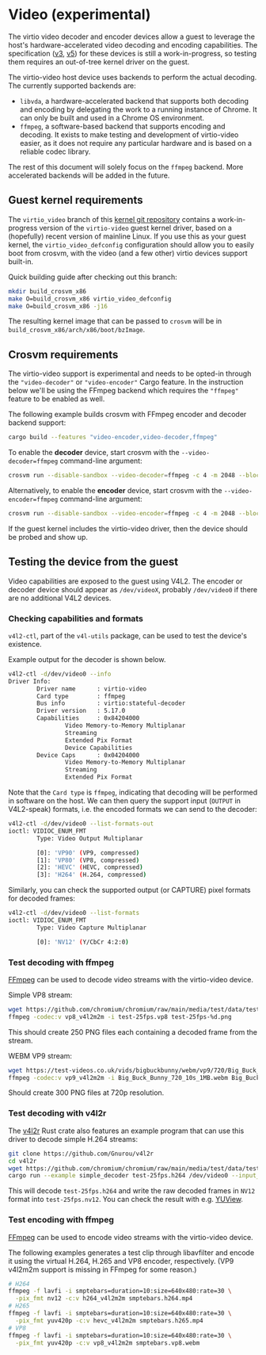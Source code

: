 # Video (experimental)

The virtio video decoder and encoder devices allow a guest to leverage the host's
hardware-accelerated video decoding and encoding capabilities. The specification ([v3], [v5]) for
these devices is still a work-in-progress, so testing them requires an out-of-tree kernel driver on
the guest.

The virtio-video host device uses backends to perform the actual decoding. The currently supported
backends are:

- `libvda`, a hardware-accelerated backend that supports both decoding and encoding by delegating
  the work to a running instance of Chrome. It can only be built and used in a Chrome OS
  environment.
- `ffmpeg`, a software-based backend that supports encoding and decoding. It exists to make testing
  and development of virtio-video easier, as it does not require any particular hardware and is
  based on a reliable codec library.

The rest of this document will solely focus on the `ffmpeg` backend. More accelerated backends will
be added in the future.

## Guest kernel requirements

The `virtio_video` branch of this [kernel git repository](https://github.com/Gnurou/linux) contains
a work-in-progress version of the `virtio-video` guest kernel driver, based on a (hopefully) recent
version of mainline Linux. If you use this as your guest kernel, the `virtio_video_defconfig`
configuration should allow you to easily boot from crosvm, with the video (and a few other) virtio
devices support built-in.

Quick building guide after checking out this branch:

```sh
mkdir build_crosvm_x86
make O=build_crosvm_x86 virtio_video_defconfig
make O=build_crosvm_x86 -j16
```

The resulting kernel image that can be passed to `crosvm` will be in
`build_crosvm_x86/arch/x86/boot/bzImage`.

## Crosvm requirements

The virtio-video support is experimental and needs to be opted-in through the `"video-decoder"` or
`"video-encoder"` Cargo feature. In the instruction below we'll be using the FFmpeg backend which
requires the `"ffmpeg"` feature to be enabled as well.

The following example builds crosvm with FFmpeg encoder and decoder backend support:

```sh
cargo build --features "video-encoder,video-decoder,ffmpeg"
```

To enable the **decoder** device, start crosvm with the `--video-decoder=ffmpeg` command-line
argument:

```sh
crosvm run --disable-sandbox --video-decoder=ffmpeg -c 4 -m 2048 --block /path/to/disk.img,root --serial type=stdout,hardware=virtio-console,console=true,stdin=true /path/to/bzImage
```

Alternatively, to enable the **encoder** device, start crosvm with the `--video-encoder=ffmpeg`
command-line argument:

```sh
crosvm run --disable-sandbox --video-encoder=ffmpeg -c 4 -m 2048 --block /path/to/disk.img,root --serial type=stdout,hardware=virtio-console,console=true,stdin=true /path/to/bzImage
```

If the guest kernel includes the virtio-video driver, then the device should be probed and show up.

## Testing the device from the guest

Video capabilities are exposed to the guest using V4L2. The encoder or decoder device should appear
as `/dev/videoX`, probably `/dev/video0` if there are no additional V4L2 devices.

### Checking capabilities and formats

`v4l2-ctl`, part of the `v4l-utils` package, can be used to test the device's existence.

Example output for the decoder is shown below.

```sh
v4l2-ctl -d/dev/video0 --info
Driver Info:
        Driver name      : virtio-video
        Card type        : ffmpeg
        Bus info         : virtio:stateful-decoder
        Driver version   : 5.17.0
        Capabilities     : 0x84204000
                Video Memory-to-Memory Multiplanar
                Streaming
                Extended Pix Format
                Device Capabilities
        Device Caps      : 0x04204000
                Video Memory-to-Memory Multiplanar
                Streaming
                Extended Pix Format
```

Note that the `Card type` is `ffmpeg`, indicating that decoding will be performed in software on the
host. We can then query the support input (`OUTPUT` in V4L2-speak) formats, i.e. the encoded formats
we can send to the decoder:

```sh
v4l2-ctl -d/dev/video0 --list-formats-out
ioctl: VIDIOC_ENUM_FMT
        Type: Video Output Multiplanar

        [0]: 'VP90' (VP9, compressed)
        [1]: 'VP80' (VP8, compressed)
        [2]: 'HEVC' (HEVC, compressed)
        [3]: 'H264' (H.264, compressed)
```

Similarly, you can check the supported output (or CAPTURE) pixel formats for decoded frames:

```sh
v4l2-ctl -d/dev/video0 --list-formats
ioctl: VIDIOC_ENUM_FMT
        Type: Video Capture Multiplanar

        [0]: 'NV12' (Y/CbCr 4:2:0)
```

### Test decoding with ffmpeg

[FFmpeg](https://ffmpeg.org/) can be used to decode video streams with the virtio-video device.

Simple VP8 stream:

```sh
wget https://github.com/chromium/chromium/raw/main/media/test/data/test-25fps.vp8
ffmpeg -codec:v vp8_v4l2m2m -i test-25fps.vp8 test-25fps-%d.png
```

This should create 250 PNG files each containing a decoded frame from the stream.

WEBM VP9 stream:

```sh
wget https://test-videos.co.uk/vids/bigbuckbunny/webm/vp9/720/Big_Buck_Bunny_720_10s_1MB.webm
ffmpeg -codec:v vp9_v4l2m2m -i Big_Buck_Bunny_720_10s_1MB.webm Big_Buck_Bunny-%d.png
```

Should create 300 PNG files at 720p resolution.

### Test decoding with v4l2r

The [v4l2r](https://github.com/Gnurou/v4l2r) Rust crate also features an example program that can
use this driver to decode simple H.264 streams:

```sh
git clone https://github.com/Gnurou/v4l2r
cd v4l2r
wget https://github.com/chromium/chromium/raw/main/media/test/data/test-25fps.h264
cargo run --example simple_decoder test-25fps.h264 /dev/video0 --input_format h264 --save test-25fps.nv12
```

This will decode `test-25fps.h264` and write the raw decoded frames in `NV12` format into
`test-25fps.nv12`. You can check the result with e.g. [YUView](https://github.com/IENT/YUView).

### Test encoding with ffmpeg

[FFmpeg](https://ffmpeg.org/) can be used to encode video streams with the virtio-video device.

The following examples generates a test clip through libavfilter and encode it using the virtual
H.264, H.265 and VP8 encoder, respectively. (VP9 v4l2m2m support is missing in FFmpeg for some
reason.)

```sh
# H264
ffmpeg -f lavfi -i smptebars=duration=10:size=640x480:rate=30 \
  -pix_fmt nv12 -c:v h264_v4l2m2m smptebars.h264.mp4
# H265
ffmpeg -f lavfi -i smptebars=duration=10:size=640x480:rate=30 \
  -pix_fmt yuv420p -c:v hevc_v4l2m2m smptebars.h265.mp4
# VP8
ffmpeg -f lavfi -i smptebars=duration=10:size=640x480:rate=30 \
  -pix_fmt yuv420p -c:v vp8_v4l2m2m smptebars.vp8.webm
```

[v3]: https://markmail.org/message/dmw3pr4fuajvarth
[v5]: https://markmail.org/message/zqxmuf5x7aosbmmm
